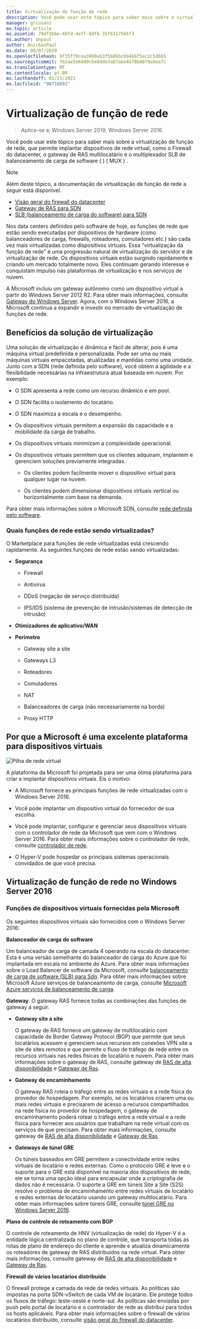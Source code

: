 ```yaml
---
title: Virtualização de função de rede
description: Você pode usar este tópico para saber mais sobre a virtualização de função de rede, que permite implantar dispositivos de rede virtual como firewall de datacenter, gateway de RAS multilocatário e SLB (balanceamento de carga de software) no Windows Server 2019 e 2016.
manager: grcusanz
ms.topic: article
ms.assetid: 79df3bbe-48fd-4eff-8df6-35f6317566f3
ms.author: anpaul
author: AnirbanPaul
ms.date: 08/07/2020
ms.openlocfilehash: 9f35ff0cea3800eb3f5b86bcb9466f5ec2c5d665
ms.sourcegitcommit: fb2ae5e6040cbe6dde3a87aee4a78b08f9a9ea7c
ms.translationtype: MT
ms.contentlocale: pt-BR
ms.lasthandoff: 01/23/2021
ms.locfileid: "98716692"
---
```

# <a name="network-function-virtualization"></a>Virtualização de função de rede

>Aplica-se a: Windows Server 2019, Windows Server 2016

Você pode usar este tópico para saber mais sobre a virtualização de função de rede, que permite implantar dispositivos de rede virtual, como o Firewall do datacenter, o gateway de RAS multilocatário e o multiplexador SLB de balanceamento de carga de software \( \) \( MUX \) .

>[!NOTE]
>Além deste tópico, a documentação de virtualização de função de rede a seguir está disponível.
> - [Visão geral do firewall do datacenter](../../../sdn/technologies/network-function-virtualization/../../../sdn/technologies/network-function-virtualization/Datacenter-Firewall-Overview.md)
> - [Gateway de RAS para SDN](../../../sdn/technologies/network-function-virtualization/RAS-Gateway-for-SDN.md)
> - [SLB (balanceamento de carga do software) para SDN](./software-load-balancing-for-sdn.md)

Nos data centers definidos pelo software de hoje, as funções de rede que estão sendo executadas por dispositivos de hardware (como balanceadores de carga, firewalls, roteadores, comutadores etc.) são cada vez mais virtualizadas como dispositivos virtuais. Essa "virtualização da função de rede" é uma progressão natural de virtualização do servidor e de virtualização de rede. Os dispositivos virtuais estão surgindo rapidamente e criando um mercado totalmente novo. Eles continuam gerando interesse e conquistam impulso nas plataformas de virtualização e nos serviços de nuvem.

A Microsoft incluiu um gateway autônomo como um dispositivo virtual a partir do Windows Server 2012 R2. Para obter mais informações, consulte [Gateway do Windows Server](/previous-versions/windows/it-pro/windows-server-2012-R2-and-2012/dn313101(v=ws.11)). Agora, com o Windows Server 2016, a Microsoft continua a expandir e investir no mercado de virtualização de funções de rede.

## <a name="virtual-appliance-benefits"></a>Benefícios da solução de virtualização
Uma solução de virtualização é dinâmica e fácil de alterar, pois é uma máquina virtual predefinida e personalizada. Pode ser uma ou mais máquinas virtuais empacotadas, atualizadas e mantidas como uma unidade. Junto com a SDN (rede definida pelo software), você obtém a agilidade e a flexibilidade necessárias na infraestrutura atual baseada em nuvem. Por exemplo:

-   O SDN apresenta a rede como um recurso dinâmico e em pool.

-   O SDN facilita o isolamento do locatário.

-   O SDN maximiza a escala e o desempenho.

-   Os dispositivos virtuais permitem a expansão da capacidade e a mobilidade da carga de trabalho.

-   Os dispositivos virtuais minimizam a complexidade operacional.

-   Os dispositivos virtuais permitem que os clientes adquiram, implantem e gerenciem soluções previamente integradas.

    -   Os clientes podem facilmente mover o dispositivo virtual para qualquer lugar na nuvem.

    -   Os clientes podem dimensionar dispositivos virtuais vertical ou horizontalmente com base na demanda.

Para obter mais informações sobre o Microsoft SDN, consulte [rede definida pelo software](../../software-defined-networking.md).

### <a name="what-network-functions-are-being-virtualized"></a>Quais funções de rede estão sendo virtualizadas?
O Marketplace para funções de rede virtualizadas está crescendo rapidamente. As seguintes funções de rede estão sendo virtualizadas:

-   **Segurança**

    -   Firewall

    -   Antivírus

    -   DDoS (negação de serviço distribuída)

    -   IPS/IDS (sistema de prevenção de intrusão/sistemas de detecção de intrusão)

-   **Otimizadores de aplicativo/WAN**

-   **Perímetro**

    -   Gateway site a site

    -   Gateways L3

    -   Roteadores

    -   Comutadores

    -   NAT

    -   Balanceadores de carga (não necessariamente na borda)

    -   Proxy HTTP

## <a name="why-microsoft-is-a-great-platform-for-virtual-appliances"></a>Por que a Microsoft é uma excelente plataforma para dispositivos virtuais
![Pilha de rede virtual](../../../media/Network-Function-Virtualization/Microsoft-Network-Function-Virtualization.png)

A plataforma da Microsoft foi projetada para ser uma ótima plataforma para criar e implantar dispositivos virtuais. Eis o motivo:

-   A Microsoft fornece as principais funções de rede virtualizadas com o Windows Server 2016.

-   Você pode implantar um dispositivo virtual do fornecedor de sua escolha.

-   Você pode implantar, configurar e gerenciar seus dispositivos virtuais com o controlador de rede da Microsoft que vem com o Windows Server 2016. Para obter mais informações sobre o controlador de rede, consulte [controlador de rede](../../../sdn/technologies/network-controller/Network-Controller.md).

-   O Hyper-V pode hospedar os principais sistemas operacionais convidados de que você precisa.

## <a name="network-function-virtualization-in-windows-server-2016"></a>Virtualização de função de rede no Windows Server 2016

### <a name="virtual-appliances-functions-provided-by-microsoft"></a>Funções de dispositivos virtuais fornecidas pela Microsoft
Os seguintes dispositivos virtuais são fornecidos com o Windows Server 2016:

**Balanceador de carga de software**

Um balanceador de carga de camada 4 operando na escala do datacenter. Esta é uma versão semelhante do balanceador de carga do Azure que foi implantada em escala no ambiente do Azure. Para obter mais informações sobre o Load Balancer de software da Microsoft, consulte [balanceamento de carga de software (SLB) para Sdn](/previous-versions/windows/server/mt632286(v=ws.12)). Para obter mais informações sobre Microsoft Azure serviços de balanceamento de carga, consulte [Microsoft Azure serviços de balanceamento de carga](https://azure.microsoft.com/blog/2014/04/08/microsoft-azure-load-balancing-services/).

**Gateway**. O gateway RAS fornece todas as combinações das funções de gateway a seguir.

-   **Gateway site a site**

    O gateway de RAS fornece um gateway de multilocatário com capacidade de Border Gateway Protocol (BGP) que permite que seus locatários acessem e gerenciem seus recursos em conexões VPN site a site de sites remotos e que permite o fluxo de tráfego de rede entre os recursos virtuais nas redes físicas de locatário e nuvem. Para obter mais informações sobre o gateway de RAS, consulte gateway de [RAS de alta disponibilidade](/previous-versions/windows/server/mt631692(v=ws.12)) e [Gateway de Ras](../../../../remote/remote-access/ras-gateway/ras-gateway.md).

-   **Gateway de encaminhamento**

    O gateway RAS roteia o tráfego entre as redes virtuais e a rede física do provedor de hospedagem. Por exemplo, se os locatários criarem uma ou mais redes virtuais e precisarem de acesso a recursos compartilhados na rede física no provedor de hospedagem, o gateway de encaminhamento poderá rotear o tráfego entre a rede virtual e a rede física para fornecer aos usuários que trabalham na rede virtual com os serviços de que precisam. Para obter mais informações, consulte gateway de [RAS de alta disponibilidade](/previous-versions/windows/server/mt631692(v=ws.12)) e [Gateway de Ras](../../../../remote/remote-access/ras-gateway/ras-gateway.md).

-   **Gateways de túnel GRE**

    Os túneis baseados em GRE permitem a conectividade entre redes virtuais de locatário e redes externas. Como o protocolo GRE é leve e o suporte para o GRE está disponível na maioria dos dispositivos de rede, ele se torna uma opção ideal para encapsular onde a criptografia de dados não é necessária. O suporte a GRE em túneis Site a Site (S2S) resolve o problema de encaminhamento entre redes virtuais de locatário e redes externas de locatário usando um gateway multilocatário. Para obter mais informações sobre túneis GRE, consulte [túnel GRE no Windows Server 2016](../../../../remote/remote-access/ras-gateway/gre-tunneling-windows-server.md).

**Plano de controle de roteamento com BGP**

O controle de roteamento de HNV (virtualização de rede) do Hyper-V é a entidade lógica centralizada no plano de controle, que transporta todas as rotas de plano de endereço do cliente e aprende e atualiza dinamicamente os roteadores de gateway de RAS distribuídos na rede virtual. Para obter mais informações, consulte gateway de [RAS de alta disponibilidade](/previous-versions/windows/server/mt631692(v=ws.12)) e [Gateway de Ras](../../../../remote/remote-access/ras-gateway/ras-gateway.md).

**Firewall de vários locatários distribuído**

O firewall protege a camada de rede de redes virtuais. As políticas são impostas na porta SDN-vSwitch de cada VM de locatário. Ele protege todos os fluxos de tráfego: leste-oeste e norte-sul. As políticas são enviadas por push pelo portal de locatário e o controlador de rede as distribui para todos os hosts aplicáveis. Para obter mais informações sobre o firewall de vários locatários distribuído, consulte [visão geral do firewall do datacenter](../../../sdn/technologies/network-function-virtualization/../../../sdn/technologies/network-function-virtualization/Datacenter-Firewall-Overview.md).
